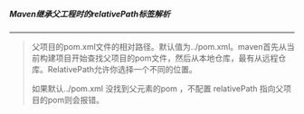 ##### Maven继承父工程时的relativePath标签解析

---

>父项目的pom.xml文件的相对路径。默认值为../pom.xml。maven首先从当前构建项目开始查找父项目的pom文件，然后从本地仓库，最有从远程仓库。RelativePath允许你选择一个不同的位置。
>
>
>如果默认../pom.xml 没找到父元素的pom ，不配置 relativePath 指向父项目的pom则会报错。

